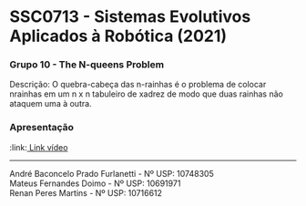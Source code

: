 # SSC0713 - Sistemas Evolutivos Aplicados à Robótica (2021)
<h3>Grupo 10 - The N-queens Problem</h3>
<p><b></b>Descrição: O quebra-cabeça das n-rainhas é o problema de colocar nrainhas em um n x n tabuleiro de xadrez de modo que duas rainhas não ataquem uma à outra.</p>

<h3>Apresentação</h3>
:link:<a href="#"> Link vídeo</a>

<hr>

André Baconcelo Prado Furlanetti - Nº USP: 10748305 </br>
Mateus Fernandes Doimo - Nº USP: 10691971</br>
Renan Peres Martins - Nº USP: 10716612</br>


